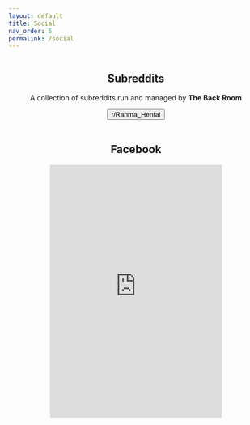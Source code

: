 ```yaml
---
layout: default
title: Social
nav_order: 5
permalink: /social
---
```

<!-- 
<div class="card">
  <div class="container">
    <h2 class="text-small" style="text-align:center">Subreddits</h2>
    <p class="text-small" style="text-align:center">A collection of subreddits run and managed by <b>The Back Room</b></p>
    <span class="fs-3">
      <div align="center" class="text-small">
        <a href="https://www.reddit.com/r/Ranma_Hentai/" target="_blank">
          <button type="button" name="button" class="btn">r/Ranma_Hentai</button></a> 
      </div>
    </span>
    <br />
  </div>
</div>
<br />
<div class="card">
  <div class="container">
    <h2 class="text-small" style="text-align:center">Facebook</h2>
    <p class="text-small" style="text-align:center"></p>
    <div align="center" class="text-small">
      <iframe src="https://www.facebook.com/plugins/page.php?href=https%3A%2F%2Fwww.facebook.com%2Fprofile.php%3Fid%3D61572245999615&tabs=timeline&width=340&height=500&small_header=true&adapt_container_width=true&hide_cover=false&show_facepile=true&appId=370692900890244" width="340" height="500" style="border:none;overflow:hidden" scrolling="no" frameborder="0" allowfullscreen="true" allow="autoplay; clipboard-write; encrypted-media; picture-in-picture; web-share"></iframe>
    </div>
    <br />
  </div>
</div>
-->

<div class="row">
  <div class="column left">
    <div class="card">
      <div class="container">
        <h2 class="text-small" style="text-align:center">Subreddits</h2>
        <p class="text-small" style="text-align:center">A collection of subreddits run and managed by <b>The Back Room</b></p>
        <span class="fs-3">
          <div align="center" class="text-small">
            <a href="https://www.reddit.com/r/Ranma_Hentai/" target="_blank">
              <button type="button" name="button" class="btn">r/Ranma_Hentai</button></a> 
            <!-- <a href="" target="_blank">
              <button type="button" name="button" class="btn"></button></a> -->
            <!-- <a href="" target="_blank">
              <button type="button" name="button" class="btn"></button></a> -->
          </div>
        </span>
        <br />
      </div>
    </div>
  </div>
  <div class="column right">
    <div class="card">
      <div class="container">
        <h2 class="text-small" style="text-align:center">Facebook</h2>
        <p class="text-small" style="text-align:center"></p>
        <div align="center" class="text-small">
          <iframe src="https://www.facebook.com/plugins/page.php?href=https%3A%2F%2Fwww.facebook.com%2Fprofile.php%3Fid%3D61572245999615&tabs=timeline&width=340&height=500&small_header=true&adapt_container_width=true&hide_cover=false&show_facepile=true&appId=370692900890244" width="340" height="500" style="border:none;overflow:hidden" scrolling="no" frameborder="0" allowfullscreen="true" allow="autoplay; clipboard-write; encrypted-media; picture-in-picture; web-share"></iframe>
        </div>
        <br />
      </div>
    </div>
  </div>
</div>